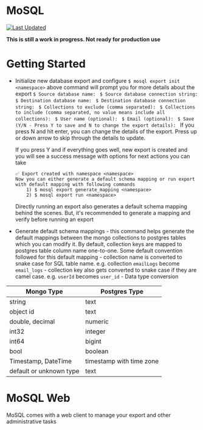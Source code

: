 # MoSQL

[![Last Updated](https://img.shields.io/github/last-commit/narup/mosql.svg)](https://github.com/narup/mosql/commits/rust-version)

**This is still a work in progress. Not ready for production use**
# Getting Started

 - Initialize new database export and configure
 ``` $ mosql export init <namespace> ```
above command will prompt you for more details about the export
	 `$ Source database name: `
   	 `$ Source database connection string: `
         `$ Destination database name: `
	 `$ Destination database connection string: `
   	 `$ Collections to exclude (comma separated): `
	 `$ Collections to include (comma separated, no value means include all collections): `
	 `$ User name (optional): `
	 `$ Email (optional): `
	 `$ Save (Y/N - Press Y to save and N to change the export details): `
	If you press N and hit enter, you can change the details of the export. Press up or down arrow to skip through the details to update.

	If you press Y and if everything goes well, new export is created and you will see a success message with options for next actions you can take
    ```
    ✅ Export created with namespace <namespace>
    Now you can either generate a default schema mapping or run export with default mapping with following commands
	    1) $ mosql export generate_mapping <namespace>
	    2) $ mosql export run <namespace>
   ```
	Directly running an export also generates a default schema mapping behind the scenes. But, it's recommended to generate a mapping and verify before running an export

 - Generate default schema mappings - this command helps generate the default mappings between the mongo collections to postgres tables which you can modify it. By default, collection keys are mapped to postgres table column name one-to-one. Some default convention followed for this default mapping
			 - collection name is converted to snake case for SQL table name. e.g. collection `emailLogs` become `email_logs`
			 - collection key also gets converted to snake case if they are camel case. e.g. `userId` becomes `user_id`
			 - Data type conversion

| Mongo Type | Postgres Type |
|--|--|
| string | text |
| object id | text |
| double, decimal | numeric |
| int32 | integer |
| int64 | bigint |
| bool | boolean |
| Timestamp, DateTime | timestamp with time zone |
| default or unknown type | text |


# MoSQL Web
MoSQL comes with a web client to manage your export and other administrative tasks
